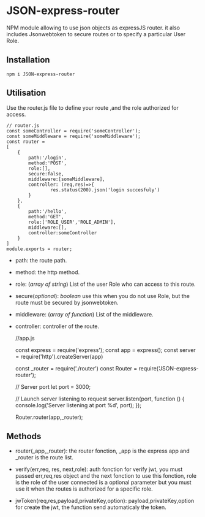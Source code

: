 # JSON-express-router
NPM module allowing to use json objects as expressJS router. it also includes Jsonwebtoken to secure  routes or to specify a particular User Role.

## Installation

    npm i JSON-express-router

## Utilisation
  Use the router.js file to define your route ,and the role authorized for access.

    // router.js
    const someController = require('someController');
    const someMiddleware = require('someMiddleware');
    const router =
    [
        {
            path:'/login',
            method:'POST',
            role:[],
            secure:false,
            middleware:[someMiddleware],
            controller: (req,res)=>{
                    res.status(200).json('login succesfuly')
            }
        },
        {
            path:'/hello',
            method:'GET',
            role:['ROLE_USER','ROLE_ADMIN'],
            middleware:[],
            controller:someController
        } 
    ]
    module.exports = router;

  - path: the route path.
  - method: the http method.
  - role: (_array of string_) List of the user Role who can access to this route.
  - secure(_optional_): _boolean_ use this when you do not use Role, but the route must be secured by jsonwebtoken.
  - middleware: (_array of function_) List of the middleware.
  - controller: controller of the route.
    

    //app.js

    const express = require('express');
    const app = express();
    const server = require('http').createServer(app)
    
     const _router = require('./router')
     const Router = require('JSON-express-router');

    // Server port
    let port = 3000;

    // Launch server listening to request
    server.listen(port, function () {
    console.log('Server listening at port %d', port);
    });
    
    Router.router(app,_router);

## Methods

- router(_app,_router): the router fonction, _app is the express app and _router is the route list.
  

- verify(err,req, res, next,role): auth fonction for verify jwt, you must passed err,req,res object and the next fonction to use this fonction, role is the role of the user connected is a optional parameter but you must use it when the routes is authorized for a specific role.


- jwToken(req,res,payload,privateKey,option): payload,privateKey,option for create the jwt, the function send automaticaly the token.


